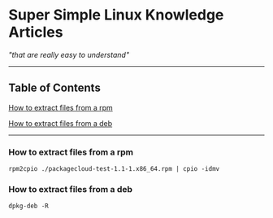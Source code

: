 # Super Simple Linux Knowledge Articles #
*"that are really easy to understand"*

---

## Table of Contents ##
[How to extract files from a rpm](#how-to-extract-files-from-a-rpm)

[How to extract files from a deb](#how-to-extract-files-from-a-deb)

---

### How to extract files from a rpm ###

```console
rpm2cpio ./packagecloud-test-1.1-1.x86_64.rpm | cpio -idmv
```

### How to extract files from a deb ###

```console
dpkg-deb -R
```
